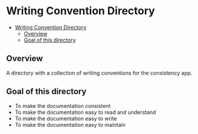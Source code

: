 # Writing Convention Directory


<!-- TOC -->

- [Writing Convention Directory](#writing-convention-directory)
  - [Overview](#overview)
  - [Goal of this directory](#goal-of-this-directory)

<!-- /TOC -->

## Overview
A directory with a collection of writing conventions for the consistency app.

## Goal of this directory
- To make the documentation consistent
- To make the documentation easy to read and understand
- To make the documentation easy to write
- To make the documentation easy to maintain
